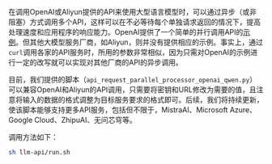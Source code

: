 在调用OpenAI或Aliyun提供的API来使用大型语言模型时，可以通过异步（或非阻塞）方式调用多个API，这样可以在不必等待每个单独请求返回的情况下，提高处理速度和应用程序的响应能力。OpenAI提供了一个简单的并行调用API的[示例](https://github.com/openai/openai-cookbook/blob/main/examples/api_request_parallel_processor.py)。但其他大模型服务厂商，如Aliyun，则并没有提供相应的示例。事实上，通过`curl`调用各家的API服务时，所用的参数非常相似，因为只需对OpenAI的示例进行一定的改写就可以实现对其他厂商的API的异步调用。

目前，我们提供的脚本（`api_request_parallel_processor_openai_qwen.py`）可以兼容OpenAI和Aliyun的API调用，只需要将密钥和URL修改为需要的值，且注意将输入的数据的格式调整为目标服务要求的格式即可。后续，我们将持续更新，使该脚本能够支持更多API服务，包括但不限于，MistraAI、Microsoft Azure、Google Cloud、ZhipuAI、无问芯穹等。

调用方法如下：

```bash
sh llm-api/run.sh
```